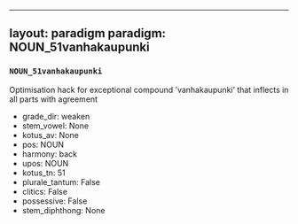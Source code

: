 
---
layout: paradigm
paradigm: NOUN_51vanhakaupunki
---
### ` NOUN_51vanhakaupunki `

Optimisation hack for exceptional compound ’vanhakaupunki’ that inflects in all parts with agreement
* grade_dir: weaken
* stem_vowel: None
* kotus_av: None
* pos: NOUN
* harmony: back
* upos: NOUN
* kotus_tn: 51
* plurale_tantum: False
* clitics: False
* possessive: False
* stem_diphthong: None
